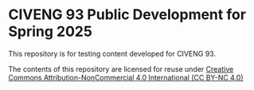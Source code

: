 # CIVENG 93 Public Development for Spring 2025

This repository is for testing content developed for CIVENG 93.

The contents of this repository are licensed for reuse under [Creative Commons Attribution-NonCommercial 4.0 International (CC BY-NC 4.0)](http://creativecommons.org/licenses/by-nc/4.0/)
